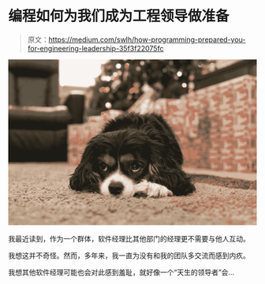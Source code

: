 # 编程如何为我们成为工程领导做准备

> 原文：<https://medium.com/swlh/how-programming-prepared-you-for-engineering-leadership-35f3f22075fc>

![](img/b2771924fa6163df4ff084a3aacf0ffc.png)

我最近读到，作为一个群体，软件经理比其他部门的经理更不需要与他人互动。

我想这并不奇怪。然而，多年来，我一直为没有和我的团队多交流而感到内疚。

我想其他软件经理可能也会对此感到羞耻，就好像一个“天生的领导者”会…